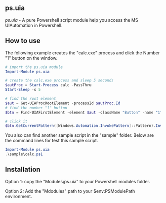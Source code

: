 ps.uia
------------

*ps.uia* - A pure Powershell script module help you access the MS UIAutomation in Powershell.

How to use
------------
The following example creates the "calc.exe" process and click the Number "1" button on the window.  

```ps1
# import the ps.uia module
Import-Module ps.uia

# create the calc.exe process and sleep 5 seconds
$autProc = Start-Process calc -PassThru
Start-Sleep -s 5

# find the root element
$aut = Get-UIAProcRootElement -processId $autProc.Id
# find the number "1" button
$btn = Find-UIAFirstElement -element $aut -className "Button" -name "1"

# click it
$btn.GetCurrentPattern([Windows.Automation.InvokePattern]::Pattern).Invoke()
``` 

You also can find another sample script in the "sample" folder. 
Below are the command lines for test this sample script.  
```ps1
Import-Module ps.uia
.\sample\calc.ps1 
```

Installation
------------
Option 1: copy the "Modules\ps.uia" to your Powershell modules folder. 

Option 2: Add the "Mdodules" path to your $env:PSModulePath environment. 

